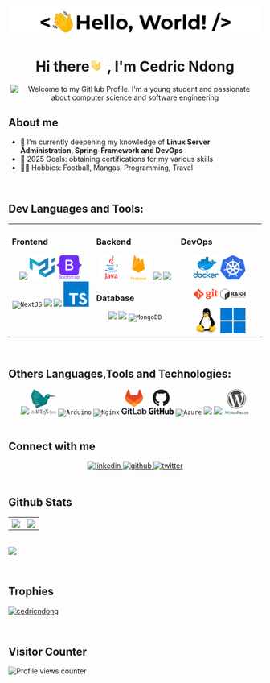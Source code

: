 <p align='center' style='margin: 16px 4px 8px;'>
    <img src="./greetings.gif" alt="Hello World" />
</p>

<h1 align="center">
    Hi there<img src='./wave.gif' height='26' alt='there'>, I'm Cedric Ndong
</h1>

<p align='center' style='margin: 16px 4px 8px;'>
    <img src="https://readme-typing-svg.herokuapp.com?font=Fira+Code&pause=1000&color=54A6FF&center=true&vCenter=true&multiline=true&width=710&height=70&lines=Welcome+to+my+GitHub+Profile;I'm+a+young+student+and+passionate+about+computer+science"
 alt="Welcome to my GitHub Profile. I'm a young student and passionate about computer science and software engineering" />
</p>

## About me

[//]: # (This may be the most platform independent comment)
[//]: # (- 👨🏿‍🎓 I’m currently student at **Technische Hochschule Mittelhessen** in **Germany**)
[//]: # (- 🔭 I’m currently working at **Intershop Communication AG** as **Software Engineer**)
- 🌱 I’m currently deepening my knowledge of **Linux Server Administration, Spring-Framework and DevOps**
- 👯 2025 Goals: obtaining certifications for my various skills
- 🧖‍♂️ Hobbies: Football, Mangas, Programming, Travel

<br>

## Dev Languages and Tools: 
 
<table><tr><td valign="top" width="33%">



### Frontend
<div align="center">  
<code><img height="50" src="https://cdn2.hubspot.net/hubfs/1840687/Pages/trademark/vaadin-logo.svg"></code>
<code><img height="50" src="https://raw.githubusercontent.com/devicons/devicon/master/icons/materialui/materialui-original.svg"></code>
<code><img height="50" src="https://raw.githubusercontent.com/devicons/devicon/master/icons/bootstrap/bootstrap-plain-wordmark.svg"></code>
<code><img height="50" src="https://profilinator.rishav.dev/skills-assets/nextjs.png" alt="NextJS"></code>
<code><img height="50" src="https://profilinator.rishav.dev/skills-assets/react-original-wordmark.svg"></code>
<code><img height="50" src="https://profilinator.rishav.dev/skills-assets/vuejs-original-wordmark.svg"></code>
<code><img height="50" src="https://raw.githubusercontent.com/github/explore/80688e429a7d4ef2fca1e82350fe8e3517d3494d/topics/typescript/typescript.png"></code>
</div>

</td><td valign="top" width="33%">



### Backend  
<div align="center">  
<code><img height="50" src="https://raw.githubusercontent.com/devicons/devicon/master/icons/java/java-original-wordmark.svg"></code>
<code><img height="50" src="https://raw.githubusercontent.com/devicons/devicon/master/icons/firebase/firebase-plain-wordmark.svg"></code>
<code><img height="50" src="https://profilinator.rishav.dev/skills-assets/springio-icon.svg"></code>
<code><img height="50" src="https://profilinator.rishav.dev/skills-assets/nestjs.svg"></code>
</div>  



### Database  
<div align="center">  
<code><img height="50" src="https://profilinator.rishav.dev/skills-assets/mysql-original-wordmark.svg"></code>
<code><img height="50" src="https://profilinator.rishav.dev/skills-assets/postgresql-original-wordmark.svg"></code>
<code><img height="50" src="https://profilinator.rishav.dev/skills-assets/mongodb-original-wordmark.svg" alt="MongoDB" height="50"></code>
</div>

</td><td valign="top" width="33%">



### DevOps  
<div align="center">  
<code><img height="50" src="https://raw.githubusercontent.com/github/explore/80688e429a7d4ef2fca1e82350fe8e3517d3494d/topics/docker/docker.png"></code>
<code><img height="50" src="https://raw.githubusercontent.com/github/explore/80688e429a7d4ef2fca1e82350fe8e3517d3494d/topics/kubernetes/kubernetes.png"></code>
<code><img height="50" src="https://raw.githubusercontent.com/devicons/devicon/master/icons/git/git-plain-wordmark.svg"></code>
<code><img height="50" src="https://raw.githubusercontent.com/github/explore/80688e429a7d4ef2fca1e82350fe8e3517d3494d/topics/bash/bash.png"></code>
<code><img height="50" src="https://raw.githubusercontent.com/devicons/devicon/master/icons/linux/linux-original.svg"></code>
<code><img height="50" src="https://raw.githubusercontent.com/github/explore/80688e429a7d4ef2fca1e82350fe8e3517d3494d/topics/windows/windows.png"></code>
</div>

</td></tr></table>  

<br/> 

## Others Languages,Tools and Technologies:
<div align="center">
<code><img height="50" src="https://profilinator.rishav.dev/skills-assets/c-original.svg"></code>
<code><img height="50" src="https://raw.githubusercontent.com/github/explore/80688e429a7d4ef2fca1e82350fe8e3517d3494d/topics/latex/latex.png"></code>
<code><img height="50" src="https://profilinator.rishav.dev/skills-assets/arduino.png" alt="Arduino"></code>
<code><img height="50" src="https://profilinator.rishav.dev/skills-assets/nginx-original.svg" alt="Nginx"></code>
<code><img height="50" src="https://raw.githubusercontent.com/devicons/devicon/master/icons/gitlab/gitlab-original-wordmark.svg"></code>
<code><img height="50" src="https://raw.githubusercontent.com/devicons/devicon/master/icons/github/github-original-wordmark.svg"></code>
<code><img height="50" src="https://profilinator.rishav.dev/skills-assets/microsoft_azure-icon.svg" alt="Azure"></code>
<code><img height="50" src="https://upload.wikimedia.org/wikipedia/commons/thumb/9/9c/IntelliJ_IDEA_Icon.svg/512px-IntelliJ_IDEA_Icon.svg.png"></code>
<code><img height="50" src="https://upload.wikimedia.org/wikipedia/commons/thumb/9/9a/Visual_Studio_Code_1.35_icon.svg/512px-Visual_Studio_Code_1.35_icon.svg.png"></code>
<code><img height="50" src="https://raw.githubusercontent.com/devicons/devicon/master/icons/wordpress/wordpress-original.svg"></code>
</div>

<br>

## Connect with me  
<div align="center">
<a href="https://linkedin.com/in/cedric-ndong-gomo-8915a4235" target="_blank">
<img src=https://img.shields.io/badge/linkedin-%231E77B5.svg?&style=for-the-badge&logo=linkedin&logoColor=white alt=linkedin style="margin-bottom: 5px;" />
</a> 
<a href="https://github.com/CedricNdong" target="_blank">
<img src=https://img.shields.io/badge/github-%2324292e.svg?&style=for-the-badge&logo=github&logoColor=white alt=github style="margin-bottom: 5px;" />
</a>
<a href="https://twitter.com/NdongGomo" target="_blank">
<img src=https://img.shields.io/badge/twitter-%2300acee.svg?&style=for-the-badge&logo=twitter&logoColor=white alt=twitter style="margin-bottom: 5px;" />
</a>
</div>  

<br> 

## Github Stats 
<table><tr><td valign="top" width="50%">

<img src="https://github-readme-stats.vercel.app/api?username=cedricndong&show_icons=true&include_all_commits=true&theme=synthwave&hide_border=true" align="center" style="width: 100%" />

</td><td valign="top" width="50%">

<img src="https://github-readme-stats.vercel.app/api/top-langs/?username=cedricndong&layout=compact&theme=buefy&hide_border=true" align="center" style="width: 100%" />

</td></tr></table>  

<br/>  

<a>
  <img align="center" src="https://github-readme-streak-stats.herokuapp.com/?user=cedricndong&theme=synthwave" />
</a>

</p >
  

<br/> 

## Trophies

<p align="left"> <a href="https://github.com/ryo-ma/github-profile-trophy"><img src="https://github-profile-trophy.vercel.app/?username=CedricNdong" alt="cedricndong" /></a> </p>

  

<br/> 

## Visitor Counter  
![Profile views counter](https://komarev.com/ghpvc/?username=CedricNdong&&style=flat-square)  
  

  

<br/>  

<div align="left"></div>
<br />
